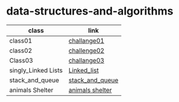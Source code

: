 # data-structures-and-algorithms

| class | link |
| ----------- | ----------- |
| class01 | [challange01](./challange01/Challenges01.md) |
| class02 | [challenge02](./challange02/Challenge02.md) |
|Class03|[challange03](./challange03/challenge03.md) |
|singly_Linked Lists|[Linked_list](./data-structures-and-algorithms/data_structures_and_algorithms/linked_list/README.md)|
|stack_and_queue|[stack_and_queue](./data-structures-and-algorithms/data_structures_and_algorithms/stack_and_queue/README.md)
animals Shelter|[animals shelter](./data-structures-and-algorithms/data_structures_and_algorithms/stack_queue_animal_shelter/README.md)